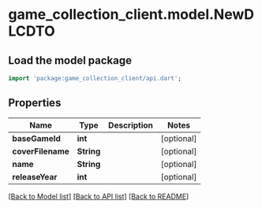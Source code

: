 # game_collection_client.model.NewDLCDTO

## Load the model package
```dart
import 'package:game_collection_client/api.dart';
```

## Properties
Name | Type | Description | Notes
------------ | ------------- | ------------- | -------------
**baseGameId** | **int** |  | [optional] 
**coverFilename** | **String** |  | [optional] 
**name** | **String** |  | [optional] 
**releaseYear** | **int** |  | [optional] 

[[Back to Model list]](../README.md#documentation-for-models) [[Back to API list]](../README.md#documentation-for-api-endpoints) [[Back to README]](../README.md)


